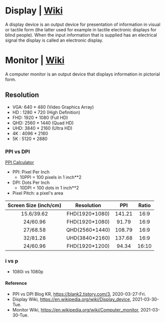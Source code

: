 # Display | [Wiki](https://en.wikipedia.org/wiki/Display_device)
A display device is an output device for presentation of information in visual or tactile form (the latter used for example in tactile electronic displays for blind people). When the input information that is supplied has an electrical signal the display is called an electronic display.

# Monitor | [Wiki](https://en.wikipedia.org/wiki/Computer_monitor)
A computer monitor is an output device that displays information in pictorial form.

## Resolution
- VGA: 640 * 480   (Video Graphics Array)
- HD : 1280 * 720  (High Definition)
- FHD: 1920 * 1080 (Full HD)
- QHD: 2560 * 1440 (Quad HD)
- UHD: 3840 * 2160 (Ultra HD)
- 4K : 4096 * 2160
- 5K : 5120 * 2880

### PPI vs DPI
[PPI Calculator](https://www.sven.de/dpi/)

- PPI: Pixel Per Inch
  - 10PPI = 100 pixels in 1 inch**2
- DPI: Dots Per Inch
  - 10DPI = 100 dots in 1 inch**2
- Pixel Pitch: a pixel's area

|Screen Size (inch/cm)|Resolution|PPI|Ratio|
|:-------------------:|:--------:|:-:|:---:|
|15.6/39.62|FHD(1920*1080)|141.21|16:9|
|24/60.96|FHD(1920*1080)|91.79|16:9|
|27/68.58|QHD(2560*1440)|108.79|16:9|
|32/81.28|UHD(3840*2160)|137.68|16:9|
|24/60.96|FHD(1920*1200)|94.34|16:10|

### i vs p
- 1080i vs 1080p

#### Reference
- PPI vs DPI Blog KR, https://blank2.tistory.com/3, 2020-03-27-Fri.
- Display Wiki, https://en.wikipedia.org/wiki/Display_device, 2021-03-30-Tue.
- Monitor Wiki, https://en.wikipedia.org/wiki/Computer_monitor, 2021-03-30-Tue.
